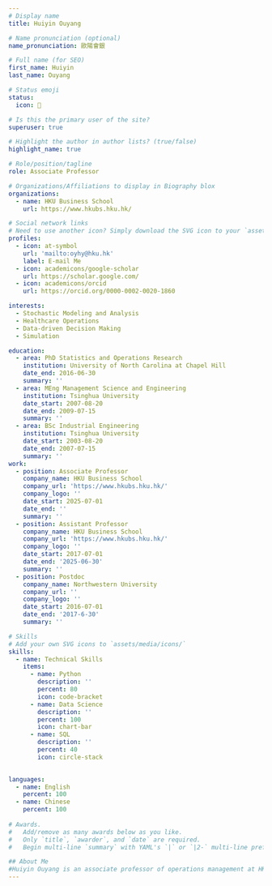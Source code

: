 ```yaml
---
# Display name
title: Huiyin Ouyang

# Name pronunciation (optional)
name_pronunciation: 歐陽會銀

# Full name (for SEO)
first_name: Huiyin
last_name: Ouyang

# Status emoji
status:
  icon: 📄

# Is this the primary user of the site?
superuser: true

# Highlight the author in author lists? (true/false)
highlight_name: true

# Role/position/tagline
role: Associate Professor

# Organizations/Affiliations to display in Biography blox
organizations:
  - name: HKU Business School
    url: https://www.hkubs.hku.hk/

# Social network links
# Need to use another icon? Simply download the SVG icon to your `assets/media/icons/` folder.
profiles:
  - icon: at-symbol
    url: 'mailto:oyhy@hku.hk'
    label: E-mail Me  
  - icon: academicons/google-scholar
    url: https://scholar.google.com/
  - icon: academicons/orcid
    url: https://orcid.org/0000-0002-0020-1860

interests:
  - Stochastic Modeling and Analysis
  - Healthcare Operations
  - Data-driven Decision Making
  - Simulation

education:
  - area: PhD Statistics and Operations Research
    institution: University of North Carolina at Chapel Hill
    date_end: 2016-06-30
    summary: ''   
  - area: MEng Management Science and Engineering
    institution: Tsinghua University
    date_start: 2007-08-20
    date_end: 2009-07-15
    summary: ''
  - area: BSc Industrial Engineering
    institution: Tsinghua University
    date_start: 2003-08-20
    date_end: 2007-07-15
    summary: ''
work:
  - position: Associate Professor
    company_name: HKU Business School
    company_url: 'https://www.hkubs.hku.hk/'
    company_logo: ''
    date_start: 2025-07-01
    date_end: ''
    summary: ''
  - position: Assistant Professor
    company_name: HKU Business School
    company_url: 'https://www.hkubs.hku.hk/'
    company_logo: ''
    date_start: 2017-07-01
    date_end: '2025-06-30'
    summary: ''
  - position: Postdoc 
    company_name: Northwestern University
    company_url: ''
    company_logo: ''
    date_start: 2016-07-01
    date_end: '2017-6-30'
    summary: ''

# Skills
# Add your own SVG icons to `assets/media/icons/`
skills:
  - name: Technical Skills
    items:
      - name: Python
        description: ''
        percent: 80
        icon: code-bracket
      - name: Data Science
        description: ''
        percent: 100
        icon: chart-bar
      - name: SQL
        description: ''
        percent: 40
        icon: circle-stack
        

languages:
  - name: English
    percent: 100
  - name: Chinese
    percent: 100
  
# Awards.
#   Add/remove as many awards below as you like.
#   Only `title`, `awarder`, and `date` are required.
#   Begin multi-line `summary` with YAML's `|` or `|2-` multi-line prefix and indent 2 spaces below.

## About Me
#Huiyin Ouyang is an associate professor of operations management at HKU Business School.
---
```

